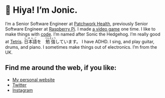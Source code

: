 # 👋 Hiya! I’m Jonic.

I’m a Senior Software Engineer at [Patchwork Health](https://github.com/patchworkhealth), previously Senior Software Engineer at [Raspberry Pi](https://www.raspberrypi.org). I made [a video game](https://jonic.itch.io/knifey-spoony) one time. I like to make things with [code](https://www.100yen.co.uk/code). I’m named after Sonic the Hedgehog. I’m really good at [Tetris](https://www.100yen.co.uk/code/tetris). <span lang="ja"><ruby><rb>日本語</rb><rp>(</rp><rt>にほんご</rt><rp>)</rp></ruby>を　<ruby><rb>勉強</rb><rp>(</rp><rt>べんきょう</rt><rp>)</rp></ruby>しています。</span> I have ADHD. I sing, and play guitar, drums, and piano. I sometimes make things out of electronics. I’m from the UK.

## Find me around the web, if you like:

* [My personal website](https://www.100yen.co.uk)
* [Twitter](https://twitter.com/Jonic)
* [Instagram](https://www.instagram.com/Jonic/)
